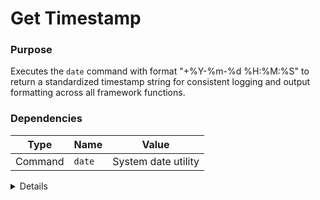 # Get Timestamp

### Purpose
Executes the `date` command with format "+%Y-%m-%d %H:%M:%S" to return a standardized timestamp string for consistent logging and output formatting across all framework functions.

### Dependencies
| Type | Name | Value |
|------|------|-------|
| Command | `date` | System date utility |

<details>

```shell
core_get_timestamp() {
    # Use direct command to avoid variable expansion issues
    date "+%Y-%m-%d %H:%M:%S"
}
```

</details> 